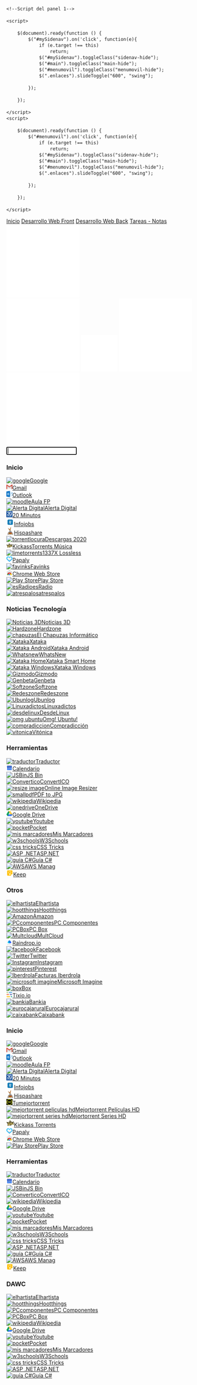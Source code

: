 <!DOCTYPE html>
<html lang="es">
  <head>
    <meta charset="UTF-8">
    <meta name="viewport" content="width=device-width, initial-scale=1.0">
    <link rel="stylesheet" type="text/css" href="stylepanel.css" />
    <link rel="icon" type="image/png" href="http://realfavicongenerator.net/blog/wp-content/uploads/2015/10/demo_favicon.png" />
    <link href="https://fonts.googleapis.com/css?family=Montserrat:100,200,300" rel="stylesheet">
    <title>Sergio Start Page</title>
    <script src="scripts.js"></script>
</head>
  <body onload="darSaludo(); darHora();">
    <script src="jquery-3.2.1.min.js"></script>
    
    <!--Script del panel 1-->
     
    <script>
        
        $(document).ready(function () {
            $("#mySidenav").on('click', function(e){
                if (e.target !== this)
                    return;
                $("#mySidenav").toggleClass("sidenav-hide");
                $("#main").toggleClass("main-hide");
                $("#menumovil").toggleClass("menumovil-hide");
                $(".enlaces").slideToggle("600", "swing");
                
            });
                
        });
    
    </script>
    <script>
        
        $(document).ready(function () {
            $("#menumovil").on('click', function(e){
                if (e.target !== this)
                    return;
                $("#mySidenav").toggleClass("sidenav-hide");
                $("#main").toggleClass("main-hide");
                $("#menumovil").toggleClass("menumovil-hide");
                $(".enlaces").slideToggle("600", "swing");
                
            });
                
        });
    
    </script>
    
   
   <!--Scripts del buscador-->
   
   <script>
       $( document ).ready(function() {
            $("#logo").click(function(){
                $("#buscar").toggleClass('visible')
                });
            });
   </script>
   <script>
       $( document ).ready(function() {
            $("#logo").click(function(){
                $("#buscar").focus()
                });
            });
   </script>
   
   <!--Script mostrar ocultar favoritos-->
   
   <script>
       $( document ).ready(function() {
            $("#add").click(function(){
                $("#inicio").toggleClass('visible2')
                $(".fila").toggleClass('visible2')
                });
            });
   </script>
   <script>
        $(document).ready(function(){
            $("#clima").click(function(){
                $("#weather").slideToggle("slow");
            });
        });
   </script>
   
   <script src="https://code.jquery.com/ui/1.12.1/jquery-ui.js"></script>
   
   <!--Script hover sobre enlaces-->
   
   <script>
       function colorEnlaces(e){
           
           var fecha = new Date(),
               hora = fecha.getHours();
           
           if (hora >= 6 && hora <= 14 && e.target.className == 'links') {
               
               e.target.parentNode.style.backgroundColor = "rgba(0, 99, 177,.6)";
               
           }
           if (hora > 14 && hora < 20 && e.target.className == 'links') {
               
               e.target.parentNode.style.backgroundColor = "rgba(85, 177, 0,.6)";
               
           }
           if (hora >= 20 || hora < 6 && e.target.className == 'links') {
               
               e.target.parentNode.style.backgroundColor = "rgba(0, 0, 0,.6)";
               
           }
           
       }
       
       function colorEnlaces2(e){
           
           if (e.target.className == 'links'){
           e.target.parentNode.style.backgroundColor = "";
           }
       }
       
       $(document).ready(function(){
           
           $('a, img').on('mousemove', colorEnlaces);
           $('a, img').on('mouseout', colorEnlaces2);
           
       });
   </script>
   
   <!--Panel de navegación-->

   <div id="mySidenav" class="sidenav">
     <div class="enlaces">
      <a href="#" class="tablinks" id="defaultOpen" onclick="openCity(event, 'inicio')">Inicio</a>
      <a href="#" class="tablinks" onclick="openCity(event, 'dawc')">Desarrollo Web Front</a>
      <a href="#" class="tablinks">Desarrollo Web Back</a>
      <a href="#" class="tablinks">Tareas - Notas</a>  
     </div>
    </div>

   <!--Principal-->
   
   <div id="main" class="main">
  <img id="menumovil" src="images/ic_menu_white_48dp.png" alt="" />
  
  <div class="superior">
      <div class="celda2">
          <div id="saludo"></div>
          <div class="botones">
              <img id="logo" src="images/ic_search_white_48dp.png" alt="" />
              <img id="add" src="images/ic_bookmark_outline_white_24dp.png" alt="">
              <img id="settings" src="images/ic_settings_white_48dp.png" alt="">
              <img id="clima" src="images/ic_filter_drama_white_48dp.png" alt="">
              <div id="reloj"></div>
          </div>
          <div id="weather" class="oculto2"></div>
      </div>
      
  </div>
  
  <div class="controles">
        <form id="busqueda" class="oculto" action="https://google.com/search" type="GET">
                <input id="buscar" type="search" name="q" autofocus><br/>
        </form>
      </div>
   
   <!--Categoría Inicio-->
       
  <div id="inicio" class="filas tabcontent oculto2"> 
      <div class="centrar">
          <div class="fila oculto2">
            <h3 class="colorHead">Inicio</h3>
            <div class="tile">
                <a class="links" href="https://google.es" target="_blank"><img src="https://www.google.com/s2/favicons?domain=https://google.es" width="16px" alt="google" />Google</a>
             </div>
             <div class="tile">
                 <a class="links" href="https://mail.google.com/mail/u/0/?tab=wm#inbox" target="_blank"><img class="links" src="images/gmail.png" width="16px" alt="gmail" />Gmail</a>
             </div>
             <div class="tile">
                 <a class="links" href="https://outlook.live.com/mail/" target="_blank"><img class="links" src="images/outlook.png" width="16px" alt="outlook" />Outlook</a>
             </div>
             <div class="tile">
                 <a class="links" href="http://fp.edu.gva.es/av/"  target="_blank"><img class="links" src="https://www.google.com/s2/favicons?domain=http://fp.edu.gva.es/av/" width="16px" alt="moodle" />Aula FP</a>
             </div>
             <div class="tile">
                 <a class="links" href="http://www.alertadigital.com/"  target="_blank"><img class="links" src="https://www.google.com/s2/favicons?domain=www.alertadigital.com" width="16px" alt="Alerta Digital" />Alerta Digital</a>
             </div>
             <div class="tile">
                 <a class="links" href="http://www.20minutos.es/"  target="_blank"><img class="links" src="images/20Minutos.svg" width="16px" alt="20 Minutos" />20 Minutos</a>
             </div>
             <div class="tile">
                 <a class="links" href="https://www.infojobs.net/candidate/my-infojobs.xhtml?dgv=1660446257568886965&nocache=true" target="_blank"><img class="links" src="images/infojobs.png" width="20px" alt="Infojobs" />Infojobs</a>
             </div>
             <div class="tile">
                 <a class="links" href="http://www.hispashare.com/" target="_blank"><img class="links" src="images/hispashare.png" width="20px" alt="Hispashare" />Hispashare</a>
             </div>
             <div class="tile">
                 <a class="links" href="https://descargas2020.org/" target="_blank"><img class="links" src="https://www.google.com/s2/favicons?domain=https://descargas2020.org/" width="16px" alt="torrentlocura" />Descargas 2020</a>
            </div>
             <div class="tile">
                 <a class="links" href="https://katcr.co/category/music/subcate/lossless/page/" target="_blank"><img class="links" src="images/Kickasstorrents.png" width="16px" alt="limetorrents" />KickassTorrents Música</a>
             </div>
             <div class="tile">
                <a class="links" href="http://1337x.is/sub/23/0/" target="_blank"><img class="links" src="https://www.google.com/s2/favicons?domain=http://1337x.is/" width="16px" alt="limetorrents" />1337X Lossless</a>
            </div>
             <div class="tile">
                 <a class="links" href="https://papaly.com/"><img class="links" src="images/papaly.png" width="16px" alt="Papaly" />Papaly</a>
             </div>
             <div class="tile">
                 <a class="links" href="https://favinks.com/" target="_blank"><img class="links" src="https://www.google.com/s2/favicons?domain=https://favinks.com/" width="16px" alt="favinks" />Favinks</a>
             </div>
             <div class="tile">
                 <a class="links" href="https://chrome.google.com/webstore/category/extensions" target="_blank"><img class="links" src="images/chromestore.png" width="16px" alt="Chrome Store" />Chrome Web Store</a>
             </div>
             <div class="tile">
                 <a class="links"href="https://play.google.com/store" target="_blank"><img class="links" src="https://www.google.com/s2/favicons?domain=https://play.google.com/store" width="16px" alt="Play Store" />Play Store</a>
             </div>
              <div class="tile">
                 <a class="links"href="https://esradio.libertaddigital.com/" target="_blank"><img class="links" src="https://www.google.com/s2/favicons?domain=https://esradio.libertaddigital.com/" width="16px" alt="esRadio" />esRadio</a>
             </div>
              <div class="tile">
                 <a class="links"href="https://atrespalos.com/" target="_blank"><img class="links" src="https://www.google.com/s2/favicons?domain=https://atrespalos.com/" width="16px" alt="atrespalos" />atrespalos</a>
             </div>
               </div>
               <div class="fila oculto2">
            <h3 class="colorHead">Noticias Tecnología</h3>
             <div class="tile">
                 <a class="links" href="https://www.noticias3d.com/" target="_blank"><img class="links" src="https://www.google.com/s2/favicons?domain=www.noticias3d.com" width="16px" alt="Noticias 3D" />Noticias 3D</a>
             </div>
             <div class="tile">
                 <a class="links" href="https://hardzone.es/" target="_blank"><img class="links" src="https://www.google.com/s2/favicons?domain=hardzone.es" alt="Hardzone" />Hardzone</a>
             </div>
             <div class="tile">
                 <a class="links" href="https://elchapuzasinformatico.com/"  target="_blank"><img class="links" src="https://www.google.com/s2/favicons?domain=elchapuzasinformatico.com" width="16px" alt="chapuzas" />El Chapuzas Informático</a>
             </div>
             <div class="tile">
                 <a class="links" href="https://www.xataka.com/"  target="_blank"><img class="links" src="https://www.google.com/s2/favicons?domain=xataka.com" width="16px" alt="Xataka" />Xataka</a>
             </div>
             <div class="tile">
                 <a class="links" href="https://www.xatakandroid.com/"  target="_blank"><img class="links" src="https://www.google.com/s2/favicons?domain=xatakandroid.com" width="16px" alt="Xataka Android" />Xataka Android</a>
             </div>
             <div class="tile">
                 <a class="links" href="https://wwwhatsnew.com/" target="_blank"><img class="links" src="https://www.google.com/s2/favicons?domain=wwwhatsnew.com" width="16px" alt="Whatsnew" />WhatsNew</a>
             </div>
             <div class="tile">
                 <a class="links" href="https://www.xatakahome.com/?utm_source=xatakawindows&utm_medium=network&utm_campaign=galaxia" target="_blank"><img class="links" src="https://www.google.com/s2/favicons?domain=xatakahome.com" width="16px" alt="Xataka Home" />Xataka Smart Home</a>
             </div>
             <div class="tile">
                 <a class="links" href="https://www.xatakawindows.com/?utm_source=genbeta&utm_medium=network&utm_campaign=favicons" target="_blank"><img class="links" src="https://www.google.com/s2/favicons?domain=xatakawindows.com" width="16px" alt="Xataka Windows" />Xataka Windows</a>
             </div>
             <div class="tile">
                 <a class="links" href="http://es.gizmodo.com/" target="_blank"><img class="links" src="https://www.google.com/s2/favicons?domain=es.gizmodo.com" width="16px" alt="Gizmodo" />Gizmodo</a>
             </div>
             <div class="tile">
                 <a class="links" href="https://www.genbeta.com/?utm_source=xataka&utm_medium=network&utm_campaign=favicons" target="_blank"><img class="links" src="https://www.google.com/s2/favicons?domain=genbeta.com" width="16px" alt="Genbeta" />Genbeta</a>
             </div>
             <div class="tile">
                 <a class="links" href="https://www.softzone.es/" target="_blank"><img class="links" src="https://www.google.com/s2/favicons?domain=softzone.es" width="16px" alt="Softzone" />Softzone</a>
             </div>
             <div class="tile">
                 <a class="links" href="https://www.redeszone.net/" target="_blank"><img class="links" src="https://www.google.com/s2/favicons?domain=redeszone.net" width="16px" alt="Redeszone" />Redeszone</a>
             </div>
             <div class="tile">
                 <a class="links" href="https://ubunlog.com/" target="_blank"><img class="links" src="https://www.google.com/s2/favicons?domain=ubunlog.com" width="16px" alt="Ubunlog" />Ubunlog</a>
             </div>
             <div class="tile">
                 <a class="links" href="https://www.linuxadictos.com/" target="_blank"><img class="links" src="https://www.google.com/s2/favicons?domain=linuxadictos.com" width="16px" alt="Linuxadictos" />Linuxadictos</a>
             </div>
             <div class="tile">
                 <a class="links" href="https://blog.desdelinux.net/" target="_blank"><img class="links" src="https://www.google.com/s2/favicons?domain=blog.desdelinux.net" width="16px" alt="desdelinux" />DesdeLinux</a>
             </div>
             <div class="tile">
                 <a class="links" href="http://www.omgubuntu.co.uk/" target="_blank"><img class="links" src="https://www.google.com/s2/favicons?domain=http://www.omgubuntu.co.uk/" width="16px" alt="omg ubuntu" />Omg! Ubuntu!</a>
             </div>
             <div class="tile">
                <a class="links" href="https://www.compradiccion.com/" target="_blank"><img class="links" src="https://www.google.com/s2/favicons?domain=https://www.compradiccion.com/" width="16px" alt="compradiccion" />Compradicción</a>
            </div>
             <div class="tile">
                 <a class="links" href="https://www.vitonica.com/" target="_blank"><img class="links" src="https://www.google.com/s2/favicons?domain=vitonica.com" width="16px" alt="vitonica" />Vitónica</a>
             </div>
               </div>
               <div class="fila oculto2">
             <h3 class="colorHead">Herramientas</h3>
             <div class="tile">
                 <a class="links" href="https://translate.google.es/?um=1&ie=UTF-8&hl=es&client=tw-ob#en/es/" target="_blank"><img class="links" src="https://www.google.com/s2/favicons?domain=https://translate.google.es" width="16px" alt="traductor" />Traductor</a>
             </div>
             <div class="tile">
                 <a class="links" href="https://calendar.google.com/calendar/r#main_7" target="_blank"><img class="links" src="images/calendar.png" width="16px" alt="calendario" />Calendario</a>
             </div>
             <div class="tile">
                 <a class="links" href="https://jsbin.com/?html,js,console"  target="_blank"><img class="links" src="https://www.google.com/s2/favicons?domain=jsbin.com" width="16px" alt="JSBin" />JS Bin</a>
             </div>
             <div class="tile">
                 <a class="links" href="http://convertico.com/"  target="_blank"><img class="links" src="https://www.google.com/s2/favicons?domain=convertico.com" width="16px" alt="Convertico" />ConvertICO</a>
             </div>
             <div class="tile">
                 <a class="links" href="http://resizeimage.net/"  target="_blank"><img class="links" src="https://www.google.com/s2/favicons?domain=https://aurea.es/el-logo-de-aurea-seleccionado-como-favicon-por-smashing-magazing/" width="16px" alt="resize image" />Online Image Resizer</a>
             </div>
             <div class="tile">
                 <a class="links" href="https://smallpdf.com/pdf-to-jpg"  target="_blank"><img class="links" src="https://www.google.com/s2/favicons?domain=https://smallpdf.com/pdf-to-jpg" width="16px" alt="smallpdf" />PDF to JPG</a>
             </div>
             <div class="tile">
                 <a class="links" href="https://www.wikipedia.org/"  target="_blank"><img class="links" src="https://www.google.com/s2/favicons?domain=wikipedia.org" width="16px" alt="wikipedia" />Wikipedia</a>
             </div>
             <div class="tile">
                <a class="links" href="https://onedrive.live.com/?id=root&cid=1D50B001E84B1606" target="_blank"><img class="links" src="images/onedrive.ico" width="16px" alt="onedrive" />OneDrive</a>
            </div>
             <div class="tile">
                 <a class="links" href="https://drive.google.com/drive/my-drive" target="_blank"><img class="links" src="images/drive.png" width="16px" alt="google drive" />Google Drive</a>
             </div>
             <div class="tile">
                 <a class="links" href="https://www.youtube.com/" target="_blank"><img class="links" src="https://www.google.com/s2/favicons?domain=youtube.com" width="16px" alt="youtube" />Youtube</a>
             </div>
             <div class="tile">
                 <a class="links" href="https://getpocket.com/a/queue/" target="_blank"><img class="links" src="https://www.google.com/s2/favicons?domain=getpocket.com" width="16px" alt="pocket" />Pocket</a>
             </div>
             <div class="tile">
                 <a class="links" href="http://www.mismarcadores.com/" target="_blank"><img class="links" src="https://www.google.com/s2/favicons?domain=mismarcadores.com" width="16px" alt="mis marcadores" />Mis Marcadores</a>
             </div>
             <div class="tile">
                 <a class="links" href="https://www.w3schools.com/" target="_blank"><img class="links" src="https://www.google.com/s2/favicons?domain=w3schools.com" width="16px" alt="w3schools" />W3Schools</a>
             </div>
             <div class="tile">
                 <a class="links" href="https://css-tricks.com/" target="_blank"><img class="links" src="https://www.google.com/s2/favicons?domain=css-tricks.com" width="16px" alt="css tricks" />CSS Tricks</a>
             </div>
             <div class="tile">
                 <a class="links" href="https://www.asp.net/" target="_blank"><img class="links" src="https://www.google.com/s2/favicons?domain=asp.net" width="16px" alt="ASP .NET" />ASP.NET</a>
             </div>
             <div class="tile">
                 <a class="links" href="https://docs.microsoft.com/es-es/dotnet/csharp/programming-guide/index" target="_blank"><img class="links" src="https://www.google.com/s2/favicons?domain=asp.net" width="16px" alt="guía C#" />Guía C#</a>
             </div>
             <div class="tile">
                 <a class="links" href="https://signin.aws.amazon.com/signin?redirect_uri=https%3A%2F%2Fus-east-2.console.aws.amazon.com%2Fconsole%2Fhome%3Fregion%3Dus-east-2%26state%3DhashArgs%2523%26isauthcode%3Dtrue&client_id=arn%3Aaws%3Aiam%3A%3A015428540659%3Auser%2Fhomepage&forceMobileApp=0" target="_blank"><img class="links" src="https://www.google.com/s2/favicons?domain=aws.amazon.com" width="16px" alt="AWS" />AWS Manag</a>
             </div>
             <div class="tile">
                 <a class="links" href="https://keep.google.com/?hl=es" target="_blank"><img class="links" src="images/keep.png" width="18px" alt="Keep" />Keep</a>
             </div>
             </div>
               <div class="fila oculto2">
             <h3 class="colorHead">Otros</h3>
             <div class="tile">
                 <a class="links" href="https://www.instagram.com/elhartista/" target="_blank"><img class="links" src="https://www.google.com/s2/favicons?domain=instagram.com" width="16px" alt="elhartista" />Elhartista</a>
             </div>
             <div class="tile">
                 <a class="links" href="https://www.instagram.com/HOOTTHINGS/" target="_blank"><img class="links" src="https://www.google.com/s2/favicons?domain=instagram.com" width="16px" alt="hootthings" />Hootthings</a>
             </div>
             <div class="tile">
                <a class="links" href="https://www.amazon.es/" target="_blank"><img class="links" src="https://www.google.com/s2/favicons?domain=https://www.amazon.es/" width="16px" alt="Amazon" />Amazon</a>
            </div>
             <div class="tile">
                 <a class="links" href="https://www.pccomponentes.com/"  target="_blank"><img class="links" src="https://www.google.com/s2/favicons?domain=pccomponentes.com" width="16px" alt="PCcomponentes" />PC Componentes</a>
             </div>
             <div class="tile">
                 <a class="links" href="https://www.pcbox.com/"  target="_blank"><img class="links" src="https://www.google.com/s2/favicons?domain=pcbox.com" width="16px" alt="PCBox" />PC Box</a>
             </div>
             <div class="tile">
                 <a class="links" href="https://www.multcloud.com/index.jsp?rl=en-US#home" target="_blank"><img class="links" src="https://www.google.com/s2/favicons?domain=https://www.multcloud.com" width="16px" alt="Multcloud" />MultCloud</a>
             </div>
             <div class="tile">
                 <a class="links" href="https://raindrop.io/app/#/collection/1985176" target="_blank"><img class="links" src="images/raindrop.png" width="16px" alt="Raindrop" />Raindrop.io</a>
             </div>
             <div class="tile">
                 <a class="links" href="https://www.facebook.com/" target="_blank"><img class="links" src="https://www.google.com/s2/favicons?domain=https://www.facebook.com/" width="16px" alt="facebook" />Facebook</a>
             </div>
             <div class="tile">
                 <a class="links" href="https://twitter.com/" target="_blank"><img class="links" src="https://www.google.com/s2/favicons?domain=twitter.com" width="16px" alt="Twitter" />Twitter</a>
             </div>
             <div class="tile">
                 <a class="links" href="https://www.instagram.com/" target="_blank"><img class="links" src="https://www.google.com/s2/favicons?domain=https://www.instagram.com/" width="16px" alt="Instagram" />Instagram</a>
             </div>
             <div class="tile">
                 <a class="links" href="https://www.pinterest.es/" target="_blank"><img class="links" src="https://www.google.com/s2/favicons?domain=https://www.pinterest.es/" width="16px" alt="pinterest" />Pinterest</a>
             </div>
             <div class="tile">
                 <a class="links" href="https://www.iberdrola.es/informacion/facturas/pagar-facturas-online" target="_blank"><img class="links" src="https://www.google.com/s2/favicons?domain=https://www.iberdrola.es/informacion/facturas/pagar-facturas-online" width="16px" alt="Iberdrola" />Facturas Iberdrola</a>
             </div>
             <div class="tile">
                 <a class="links" href="https://e5.onthehub.com/WebStore/ProductsByMajorVersionList.aspx?ws=8907e6cf-739b-e011-969d-0030487d8897&vsro=8" target="_blank"><img class="links" src="https://www.google.com/s2/favicons?domain=https://e5.onthehub.com" width="16px" alt="microsoft imagine" />Microsoft Imagine</a>
             </div>       
             <div class="tile">
                 <a class="links" href="https://app.box.com/folder/0" target="_blank"><img class="links" src="https://www.google.com/s2/favicons?domain=https://www.box.com" width="16px" alt="box" />Box</a>
             </div>
             <div class="tile">
                 <a class="links" href="https://sergiosr.tixio.io/app/board/5a468e012a90693cd5b93ffb" target="_blank"><img class="links" src="images/tixio.png" width="16px" alt="tixio" />Tixio.io</a>
             </div>
             <div class="tile">
                <a class="links" href="https://www.bankia.es/es/particulares" target="_blank"><img class="links" src="https://www.google.com/s2/favicons?domain=https://www.bankia.es/es/particulares" width="16px" alt="bankia" />Bankia</a>
            </div>
             <div class="tile">
                <a class="links" href="https://eurocajarural.es/" target="_blank"><img class="links" src="https://www.google.com/s2/favicons?domain=https://eurocajarural.es/" width="16px" alt="eurocajarural" />Eurocajarural</a>
            </div>
             <div class="tile">
                 <a class="links" href="https://www.caixabank.es/particular/home/particulares_es.html" target="_blank"><img class="links" src="https://www.google.com/s2/favicons?domain=https://www.caixabank.es" width="16px" alt="caixabank" />Caixabank</a>
             </div>
        </div>
      </div>
</div>
 
   <!--Categoría Dawc-->
   
  <div id="dawc" class="filas tabcontent"> 
      <div class="fila">
        <h3>Inicio</h3>
        <div class="tile">
             <a href="https://google.es" target="_blank"><img src="https://www.google.com/s2/favicons?domain=https://google.es" width="16px" alt="google" />Google</a>
         </div>
         <div class="tile">
             <a href="https://mail.google.com/mail/u/0/?tab=wm#inbox" target="_blank"><img src="images/gmail.png" width="16px" alt="gmail" />Gmail</a>
         </div>
         <div class="tile">
             <a href="https://outlook.live.com/mail/" target="_blank"><img src="images/outlook.png" width="16px" alt="outlook" />Outlook</a>
         </div>
         <div class="tile">
             <a href="http://fp.edu.gva.es/av/"  target="_blank"><img src="https://www.google.com/s2/favicons?domain=http://fp.edu.gva.es/av/" width="16px" alt="moodle" />Aula FP</a>
         </div>
         <div class="tile">
             <a href="http://www.alertadigital.com/"  target="_blank"><img src="https://www.google.com/s2/favicons?domain=www.alertadigital.com" width="16px" alt="Alerta Digital" />Alerta Digital</a>
         </div>
         <div class="tile">
             <a href="http://www.20minutos.es/"  target="_blank"><img src="images/20Minutos.svg" width="16px" alt="20 Minutos" />20 Minutos</a>
         </div>
         <div class="tile">
             <a href="https://www.infojobs.net/candidate/my-infojobs.xhtml?dgv=1660446257568886965&nocache=true" target="_blank"><img src="images/infojobs.png" width="20px" alt="Infojobs" />Infojobs</a>
         </div>
         <div class="tile">
             <a href="http://www.hispashare.com/" target="_blank"><img src="images/hispashare.png" width="20px" alt="Hispashare" />Hispashare</a>
         </div>
         <div class="tile">
             <a href="http://tumejortorrent.com/" target="_blank"><img src="images/tumejortorrent.jpg" width="16px" alt="tumejortorrent" />Tumejortorrent</a>
         </div>
         <div class="tile">
             <a href="http://www.mejortorrent.com/torrents-de-peliculas-hd-alta-definicion.html" target="_blank"><img src="https://www.google.com/s2/favicons?domain=www.mejortorrent.com" width="16px" alt="mejortorrent peliculas hd" />Mejortorrent Películas HD</a>
         </div>
         <div class="tile">
             <a href="http://www.mejortorrent.com/torrents-de-series-hd-alta-definicion.html" target="_blank"><img src="https://www.google.com/s2/favicons?domain=www.mejortorrent.com" width="16px" alt="mejortorrent series hd" />Mejortorrent Series HD</a>
         </div>
         <div class="tile">
             <a href="https://katcr.co/new/" target="_blank"><img src="images/Kickasstorrents.png" width="20px" alt="Kickass torrents" />Kickass Torrents</a>
         </div>
         <div class="tile">
             <a href="https://papaly.com/"><img src="images/papaly.png" width="16px" alt="Papaly" />Papaly</a>
         </div>
         <div class="tile">
             <a href="https://chrome.google.com/webstore/category/extensions" target="_blank"><img src="images/chromestore.png" width="16px" alt="Chrome Store" />Chrome Web Store</a>
         </div>
         <div class="tile">
             <a href="https://play.google.com/store" target="_blank"><img src="https://www.google.com/s2/favicons?domain=https://play.google.com/store" width="16px" alt="Play Store" />Play Store</a>
         </div>
     </div>
     <div class="fila">
         <h3>Herramientas</h3>
         <div class="tile">
             <a href="https://www.google.es/search?q=traductor&oq=trad&aqs=chrome.0.69i59j69i65j69i59j69i65l2j69i60.2881j0j7&sourceid=chrome&ie=UTF-8" target="_blank"><img src="https://www.google.com/s2/favicons?domain=www.google.es" width="16px" alt="traductor" />Traductor</a>
         </div>
         <div class="tile">
             <a href="https://calendar.google.com/calendar/r#main_7" target="_blank"><img src="images/calendar.png" width="16px" alt="calendario" />Calendario</a>
         </div>
         <div class="tile">
             <a href="https://jsbin.com/?html,js,console"  target="_blank"><img src="https://www.google.com/s2/favicons?domain=jsbin.com" width="16px" alt="JSBin" />JS Bin</a>
         </div>
         <div class="tile">
             <a href="http://convertico.com/"  target="_blank"><img src="https://www.google.com/s2/favicons?domain=convertico.com" width="16px" alt="Convertico" />ConvertICO</a>
         </div>
         <div class="tile">
             <a href="https://www.wikipedia.org/"  target="_blank"><img src="https://www.google.com/s2/favicons?domain=wikipedia.org" width="16px" alt="wikipedia" />Wikipedia</a>
         </div>
         <div class="tile">
             <a href="https://drive.google.com/drive/my-drive" target="_blank"><img src="images/drive.png" width="16px" alt="google drive" />Google Drive</a>
         </div>
         <div class="tile">
             <a href="https://www.youtube.com/" target="_blank"><img src="https://www.google.com/s2/favicons?domain=youtube.com" width="16px" alt="youtube" />Youtube</a>
         </div>
         <div class="tile">
             <a href="https://getpocket.com/a/queue/" target="_blank"><img src="https://www.google.com/s2/favicons?domain=getpocket.com" width="16px" alt="pocket" />Pocket</a>
         </div>
         <div class="tile">
             <a href="http://www.mismarcadores.com/" target="_blank"><img src="https://www.google.com/s2/favicons?domain=mismarcadores.com" width="16px" alt="mis marcadores" />Mis Marcadores</a>
         </div>
         <div class="tile">
             <a href="https://www.w3schools.com/" target="_blank"><img src="https://www.google.com/s2/favicons?domain=w3schools.com" width="16px" alt="w3schools" />W3Schools</a>
         </div>
         <div class="tile">
             <a href="https://css-tricks.com/" target="_blank"><img src="https://www.google.com/s2/favicons?domain=css-tricks.com" width="16px" alt="css tricks" />CSS Tricks</a>
         </div>
         <div class="tile">
             <a href="https://www.asp.net/" target="_blank"><img src="https://www.google.com/s2/favicons?domain=asp.net" width="16px" alt="ASP .NET" />ASP.NET</a>
         </div>
         <div class="tile">
             <a href="https://docs.microsoft.com/es-es/dotnet/csharp/programming-guide/index" target="_blank"><img src="https://www.google.com/s2/favicons?domain=asp.net" width="16px" alt="guía C#" />Guía C#</a>
         </div>
         <div class="tile">
             <a href="https://signin.aws.amazon.com/signin?redirect_uri=https%3A%2F%2Fus-east-2.console.aws.amazon.com%2Fconsole%2Fhome%3Fregion%3Dus-east-2%26state%3DhashArgs%2523%26isauthcode%3Dtrue&client_id=arn%3Aaws%3Aiam%3A%3A015428540659%3Auser%2Fhomepage&forceMobileApp=0" target="_blank"><img src="https://www.google.com/s2/favicons?domain=aws.amazon.com" width="16px" alt="AWS" />AWS Manag</a>
         </div>
         <div class="tile">
             <a href="https://keep.google.com/?hl=es" target="_blank"><img src="images/keep.png" width="18px" alt="Keep" />Keep</a>
       </div>
     </div>
     <div class="fila">
         <h3>DAWC</h3>
         <div class="tile">
             <a href="https://www.instagram.com/elhartista/" target="_blank"><img src="https://www.google.com/s2/favicons?domain=instagram.com" width="16px" alt="elhartista" />Elhartista</a>
         </div>
         <div class="tile">
             <a href="https://www.instagram.com/HOOTTHINGS/"><img src="https://www.google.com/s2/favicons?domain=instagram.com" width="16px" alt="hootthings" />Hootthings</a>
         </div>
         <div class="tile">
             <a href="https://www.pccomponentes.com/"  target="_blank"><img src="https://www.google.com/s2/favicons?domain=pccomponentes.com" width="16px" alt="PCcomponentes" />PC Componentes</a>
         </div>
         <div class="tile">
             <a href="https://www.pcbox.com/"  target="_blank"><img src="https://www.google.com/s2/favicons?domain=pcbox.com" width="16px" alt="PCBox" />PC Box</a>
         </div>
         <div class="tile">
             <a href="https://www.wikipedia.org/"  target="_blank"><img src="https://www.google.com/s2/favicons?domain=wikipedia.org" width="16px" alt="wikipedia" />Wikipedia</a>
         </div>
         <div class="tile">
             <a href="https://drive.google.com/drive/my-drive" target="_blank"><img src="images/drive.png" width="16px" alt="google drive" />Google Drive</a>
         </div>
         <div class="tile">
             <a href="https://www.youtube.com/" target="_blank"><img src="https://www.google.com/s2/favicons?domain=youtube.com" width="16px" alt="youtube" />Youtube</a>
         </div>
         <div class="tile">
             <a href="https://getpocket.com/a/queue/" target="_blank"><img src="https://www.google.com/s2/favicons?domain=getpocket.com" width="16px" alt="pocket" />Pocket</a>
         </div>
         <div class="tile">
             <a href="http://www.mismarcadores.com/" target="_blank"><img src="https://www.google.com/s2/favicons?domain=mismarcadores.com" width="16px" alt="mis marcadores" />Mis Marcadores</a>
         </div>
         <div class="tile">
             <a href="https://www.w3schools.com/" target="_blank"><img src="https://www.google.com/s2/favicons?domain=w3schools.com" width="16px" alt="w3schools" />W3Schools</a>
         </div>
         <div class="tile">
             <a href="https://css-tricks.com/" target="_blank"><img src="https://www.google.com/s2/favicons?domain=css-tricks.com" width="16px" alt="css tricks" />CSS Tricks</a>
         </div>
         <div class="tile">
             <a href="https://www.asp.net/" target="_blank"><img src="https://www.google.com/s2/favicons?domain=asp.net" width="16px" alt="ASP .NET" />ASP.NET</a>
         </div>
         <div class="tile">
             <a href="https://docs.microsoft.com/es-es/dotnet/csharp/programming-guide/index" target="_blank"><img src="https://www.google.com/s2/favicons?domain=asp.net" width="16px" alt="guía C#" />Guía C#</a>
         </div>
         <div class="tile">
             <a href="" target="_blank"><img src="" width="16px" alt="" /></a>
         </div>
     </div>
</div>
 
   <!--Pie-->
   
  <div class="footer">
      
  </div>
</div>

  <!--Script Panel 2-->
  
   <script>
function openCity(evt, cityName) {
    var i, tabcontent, tablinks;
    tabcontent = document.getElementsByClassName("tabcontent");
    for (i = 0; i < tabcontent.length; i++) {
        tabcontent[i].style.display = "none";
    }
    tablinks = document.getElementsByClassName("tablinks");
    for (i = 0; i < tablinks.length; i++) {
        tablinks[i].className = tablinks[i].className.replace(" active", "");
    }
    document.getElementById(cityName).style.display = "block";
    evt.currentTarget.className += " active";
}

// Get the element with id="defaultOpen" and click on it
document.getElementById("defaultOpen").click();
</script>

  </body>
</html>
